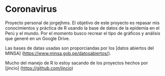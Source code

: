 Coronavirus
===========

Proyecto personal de jorgejhms. El objetivo de este proyecto es repasar mis conocimientos y práctica de R usando la base de datos de la epidemia en el Perú y el mundo. Por el momento busco recrear el tipo de gráficos y análisis que generé en un Google Drive.

Las bases de datas usadas son proporciandas por los [datos abiertos del MINSA] (https://www.minsa.gob.pe/datosabiertos/).

Mucho del manejo de R lo estoy sacando de los proyectos hechos por [jincio] (https://github.com/jincio)